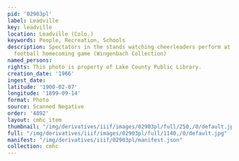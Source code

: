 ```yaml
---
pid: '02903pl'
label: Leadville
key: leadville
location: Leadville (Colo.)
keywords: People, Recreation, Schools
description: Spectators in the stands watching cheerleaders perform at the 1966 Panther
  football homecoming game (Wingenbach Collection)
named_persons: 
rights: This photo is property of Lake County Public Library.
creation_date: '1966'
ingest_date: 
latitude: '1900-02-07'
longitude: '1899-09-14'
format: Photo
source: Scanned Negative
order: '4892'
layout: cmhc_item
thumbnail: "/img/derivatives/iiif/images/02903pl/full/250,/0/default.jpg"
full: "/img/derivatives/iiif/images/02903pl/full/1140,/0/default.jpg"
manifest: "/img/derivatives/iiif/02903pl/manifest.json"
collection: cmhc
---
```

